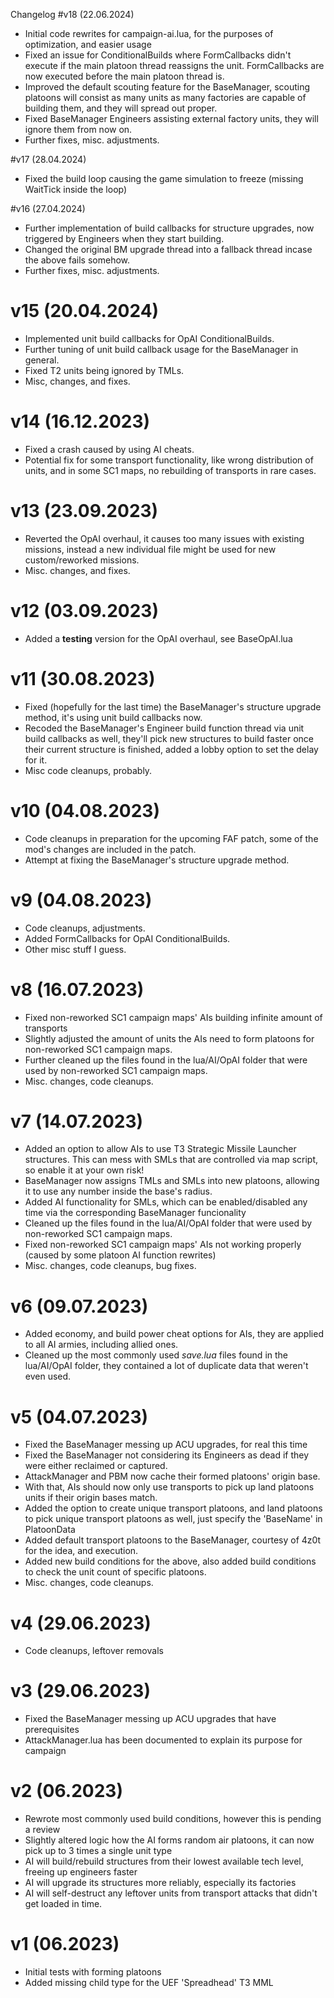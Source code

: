 Changelog
#v18 (22.06.2024)
- Initial code rewrites for campaign-ai.lua, for the purposes of optimization, and easier usage
- Fixed an issue for ConditionalBuilds where FormCallbacks didn't execute if the main platoon thread reassigns the unit. FormCallbacks are now executed before the main platoon thread is.
- Improved the default scouting feature for the BaseManager, scouting platoons will consist as many units as many factories are capable of building them, and they will spread out proper.
- Fixed BaseManager Engineers assisting external factory units, they will ignore them from now on.
- Further fixes, misc. adjustments.

#v17 (28.04.2024)
- Fixed the build loop causing the game simulation to freeze (missing WaitTick inside the loop)

#v16 (27.04.2024)
- Further implementation of build callbacks for structure upgrades, now triggered by Engineers when they start building.
- Changed the original BM upgrade thread into a fallback thread incase the above fails somehow.
- Further fixes, misc. adjustments.

# v15 (20.04.2024)
- Implemented unit build callbacks for OpAI ConditionalBuilds.
- Further tuning of unit build callback usage for the BaseManager in general.
- Fixed T2 units being ignored by TMLs.
- Misc, changes, and fixes.

# v14 (16.12.2023)
- Fixed a crash caused by using AI cheats.
- Potential fix for some transport functionality, like wrong distribution of units, and in some SC1 maps, no rebuilding of transports in rare cases.

# v13 (23.09.2023)
- Reverted the OpAI overhaul, it causes too many issues with existing missions, instead a new individual file might be used for new custom/reworked missions.
- Misc. changes, and fixes.

# v12 (03.09.2023)
- Added a **testing** version for the OpAI overhaul, see BaseOpAI.lua

# v11 (30.08.2023)
- Fixed (hopefully for the last time) the BaseManager's structure upgrade method, it's using unit build callbacks now.
- Recoded the BaseManager's Engineer build function thread via unit build callbacks as well, they'll pick new structures to build faster once their current structure is finished, added a lobby option to set the delay for it.
- Misc code cleanups, probably.

# v10 (04.08.2023)
- Code cleanups in preparation for the upcoming FAF patch, some of the mod's changes are included in the patch.
- Attempt at fixing the BaseManager's structure upgrade method.

# v9 (04.08.2023)
- Code cleanups, adjustments.
- Added FormCallbacks for OpAI ConditionalBuilds.
- Other misc stuff I guess.

# v8 (16.07.2023)
- Fixed non-reworked SC1 campaign maps' AIs building infinite amount of transports
- Slightly adjusted the amount of units the AIs need to form platoons for non-reworked SC1 campaign maps.
- Further cleaned up the files found in the lua/AI/OpAI folder that were used by non-reworked SC1 campaign maps.
- Misc. changes, code cleanups.

# v7 (14.07.2023)
- Added an option to allow AIs to use T3 Strategic Missile Launcher structures. This can mess with SMLs that are controlled via map script, so enable it at your own risk!
- BaseManager now assigns TMLs and SMLs into new platoons, allowing it to use any number inside the base's radius.
- Added AI functionality for SMLs, which can be enabled/disabled any time via the corresponding BaseManager funcionality
- Cleaned up the files found in the lua/AI/OpAI folder that were used by non-reworked SC1 campaign maps.
- Fixed non-reworked SC1 campaign maps' AIs not working properly (caused by some platoon AI function rewrites)
- Misc. changes, code cleanups, bug fixes.

# v6 (09.07.2023)
- Added economy, and build power cheat options for AIs, they are applied to all AI armies, including allied ones.
- Cleaned up the most commonly used *save.lua* files found in the lua/AI/OpAI folder, they contained a lot of duplicate data that weren't even used.

# v5 (04.07.2023)
- Fixed the BaseManager messing up ACU upgrades, for real this time
- Fixed the BaseManager not considering its Engineers as dead if they were either reclaimed or captured.
- AttackManager and PBM now cache their formed platoons' origin base.
- With that, AIs should now only use transports to pick up land platoons units if their origin bases match.
- Added the option to create unique transport platoons, and land platoons to pick unique transport platoons as well, just specify the 'BaseName' in PlatoonData
- Added default transport platoons to the BaseManager, courtesy of 4z0t for the idea, and execution.
- Added new build conditions for the above, also added build conditions to check the unit count of specific platoons.
- Misc. changes, code cleanups.

# v4 (29.06.2023)
- Code cleanups, leftover removals

# v3 (29.06.2023)
- Fixed the BaseManager messing up ACU upgrades that have prerequisites
- AttackManager.lua has been documented  to explain its purpose for campaign

# v2 (06.2023)
- Rewrote most commonly used build conditions, however this is pending a review
- Slightly altered logic how the AI forms random air platoons, it can now pick up to 3 times a single unit type
- AI will build/rebuild structures from their lowest available tech level, freeing up engineers faster
- AI will upgrade its structures more reliably, especially its factories
- AI will self-destruct any leftover units from transport attacks that didn't get loaded in time.

# v1 (06.2023)
- Initial tests with forming platoons
- Added missing child type for the UEF 'Spreadhead' T3 MML
